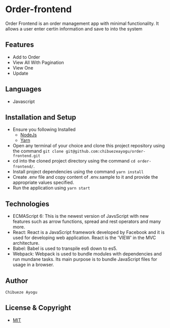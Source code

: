 # Order-frontend
Order Frontend is an order management app with minimal functionality. It allows a user enter certin information and save to into the system

## Features
- Add to Order
- View All With Pagination
- View One
- Update

## Languages
- Javascript

## Installation and Setup
- Ensure you following Installed 
  - [NodeJs](https://nodejs.org/en/download/)
  - [Yarn](https://classic.yarnpkg.com/en/docs/install/#mac-stable)
- Open any terminal of your choice and clone this project repository using the command `git clone git@github.com:chibuezeayogu/order-frontend.git`
- cd into the cloned project directory using the command `cd order-frontend/`.
- Install project dependencies using the command `yarn install`
- Create .env file and copy content of .env.sample to it and provide the appropriate values specified.
- Run the application using `yarn start`

## Technologies
- ECMAScript 6: This is the newest version of JavsScript with new features such as arrow functions, spread and rest operators and many more.
- React: React is a JavaScript framework developed by Facebook and it is used for developing web application. React is the 'VIEW' in the MVC architecture.
- Babel: Babel is used to transpile es6 down to es5.
- Webpack: Webpack is used to bundle modules with dependencies and run mundane tasks. Its main purpose is to bundle JavaScript files for usage in a browser.

## Author
```
Chibueze Ayogu
```

## License & Copyright
- [MIT](https://github.com/chibuezeayogu/order-frontend/blob/main/LICENSE)
